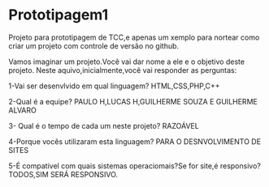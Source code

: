 # Prototipagem1
Projeto para prototipagem de TCC,e apenas um xemplo para nortear como criar um projeto com controle de versão no github.

Vamos imaginar  um projeto.Você vai dar nome a ele e o objetivo deste projeto.
Neste aquivo,inicialmente,você vai responder as perguntas:

1-Vai ser desenvlvido em qual linguagem?
HTML,CSS,PHP,C++

2-Qual é a equipe?
PAULO H,LUCAS H,GUILHERME SOUZA E GUILHERME ALVARO

3- Qual é o tempo de cada um neste projeto?
RAZOÁVEL

4-Porque vocês utilizaram esta linguagem?
PARA O DESNVOLVIMENTO DE SITES

5-É compativel com quais sistemas operaciomais?Se for site,é responsivo?
TODOS,SIM SERÁ RESPONSIVO.
